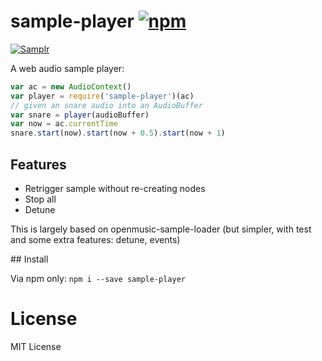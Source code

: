 # sample-player [![npm](https://img.shields.io/npm/v/sample-player.svg)](https://www.npmjs.com/package/sample-player)

[![Samplr](https://img.shields.io/badge/samplr-instrument-32bbee.svg)](https://github.com/danigb/samplr)

A web audio sample player:

```js
var ac = new AudioContext()
var player = require('sample-player')(ac)
// given an snare audio into an AudioBuffer
var snare = player(audioBuffer)
var now = ac.currentTime
snare.start(now).start(now + 0.5).start(now + 1)
```

## Features

- Retrigger sample without re-creating nodes
- Stop all
- Detune

This is largely based on openmusic-sample-loader (but simpler, with test and some extra features: detune, events)

## Install

Via npm only: `npm i --save sample-player`

# License

MIT License
